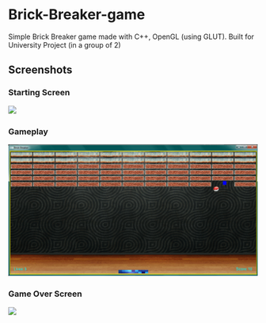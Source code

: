 # Brick-Breaker-game
Simple Brick Breaker game made with C++, OpenGL (using GLUT). Built for University Project (in a group of 2)

<h2>Screenshots</h2>

<h3>Starting Screen</h3>
<img src="http://adjam.heliohost.org/BB-images/start-screen.png">

<h3>Gameplay</h3>
<img src="https://raw.githubusercontent.com/Adjam93/Brick-Breaker-game/master/Images/game.png">

<h3>Game Over Screen</h3>
<img src="http://adjam.heliohost.org/BB-images/game-over.png">
